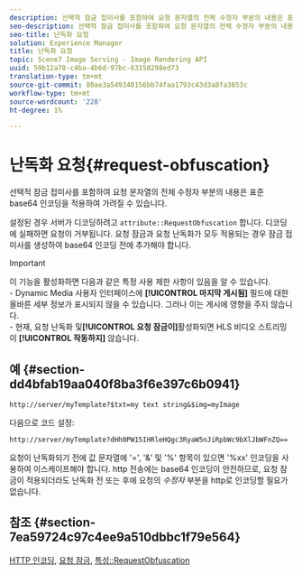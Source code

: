 ```yaml
---
description: 선택적 잠금 접미사를 포함하여 요청 문자열의 전체 수정자 부분의 내용은 표준 base64 인코딩을 적용하여 가려질 수 있습니다.
seo-description: 선택적 잠금 접미사를 포함하여 요청 문자열의 전체 수정자 부분의 내용은 표준 base64 인코딩을 적용하여 가려질 수 있습니다.
seo-title: 난독화 요청
solution: Experience Manager
title: 난독화 요청
topic: Scene7 Image Serving - Image Rendering API
uuid: 59b12a78-c4ba-4b6d-97bc-63150298ed73
translation-type: tm+mt
source-git-commit: 80ae3a549340156bb74faa1793c43d3a8fa3853c
workflow-type: tm+mt
source-wordcount: '228'
ht-degree: 1%

---
```



# 난독화 요청{#request-obfuscation}

선택적 잠금 접미사를 포함하여 요청 문자열의 전체 수정자 부분의 내용은 표준 base64 인코딩을 적용하여 가려질 수 있습니다.

설정된 경우 서버가 디코딩하려고 `attribute::RequestObfuscation` 합니다. 디코딩에 실패하면 요청이 거부됩니다. 요청 잠금과 요청 난독화가 모두 적용되는 경우 잠금 접미사를 생성하여 base64 인코딩 전에 추가해야 합니다.

>[!IMPORTANT]
>
>이 기능을 활성화하면 다음과 같은 특정 사용 제한 사항이 있음을 알 수 있습니다.<br>- Dynamic Media 사용자 인터페이스에 **[!UICONTROL 마지막 게시됨]** 필드에 대한 올바른 세부 정보가 표시되지 않을 수 있습니다. 그러나 이는 게시에 영향을 주지 않습니다.<br>- 현재, 요청 난독화 및&#x200B;**[!UICONTROL 요청 잠금이]**&#x200B;활성화되면 HLS 비디오 스트리밍이 **[!UICONTROL 작동하지]** 않습니다.

## 예 {#section-dd4bfab19aa040f8ba3f6e397c6b0941}

`http://server/myTemplate?$txt=my text string&$img=myImage`

다음으로 코드 설정:

`http://server/myTemplate?dHh0PW15IHRleHQgc3RyaW5nJiRpbWc9bXlJbWFnZQ==`

요청이 난독화되기 전에 값 문자열에 &#39;=&#39;, &#39;&amp;&#39; 및 &#39;%&#39; 항목이 있으면 &#39;%xx&#39; 인코딩을 사용하여 이스케이프해야 합니다. http 전송에는 base64 인코딩이 안전하므로, 요청 잠금이 적용되더라도 난독화 전 또는 후에 요청의 *수정자* 부분을 http로 인코딩할 필요가 없습니다.

## 참조 {#section-7ea59724c97c4ee9a510dbbc1f79e564}

[HTTP 인코딩](../../../../../is-api/http-ref/image-serving-api-ref/c-http-protocol-reference/c-syntax-and-features/r-http-encoding.md#reference-bb34dd13f316462695448acfa8f92df7), [요청 잠금](../../../../../is-api/http-ref/image-serving-api-ref/c-http-protocol-reference/c-syntax-and-features/r-request-locking.md#reference-4177193d20774daab0dbf206a927844c), [특성::RequestObfuscation](../../../../../is-api/image-catalog/image-serving-api-ref/c-image-catalog-reference/c-attributes-reference/r-requestobfuscation.md#reference-730a3330253343f893419ebd52baf0bd)
